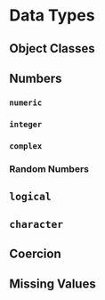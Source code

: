 # Data Types

## Object Classes

## Numbers

### `numeric`

### `integer`

### `complex`

### Random Numbers

## `logical`

## `character`

## Coercion

## Missing Values